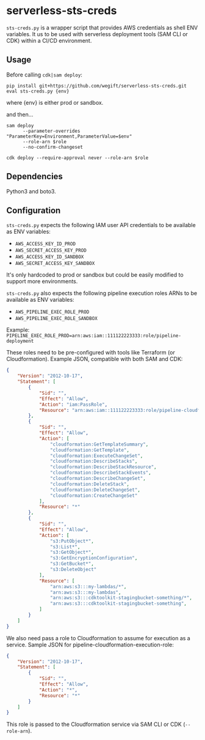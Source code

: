 # serverless-sts-creds

``sts-creds.py`` is a wrapper script that provides AWS credentials as shell ENV variables. It us
to be used with serverless deployment tools (SAM CLI or CDK) within a CI/CD environment. 

## Usage

Before calling ``cdk|sam deploy``:

```shell
pip install git+https://github.com/wegift/serverless-sts-creds.git
eval sts-creds.py {env}
```
where {env} is either prod or sandbox.

and then...

```shell
sam deploy
      --parameter-overrides "ParameterKey=Environment,ParameterValue=$env"
      --role-arn $role
      --no-confirm-changeset

```

```shell
cdk deploy --require-approval never --role-arn $role
```

## Dependencies

Python3 and boto3.

## Configuration

``sts-creds.py`` expects the following IAM user API credentials to be available as ENV variables:

- ``AWS_ACCESS_KEY_ID_PROD``
- ``AWS_SECRET_ACCESS_KEY_PROD``
- ``AWS_ACCESS_KEY_ID_SANDBOX``
- ``AWS_SECRET_ACCESS_KEY_SANDBOX``

It's only hardcoded to prod or sandbox but could be easily modified to support more environments.

``sts-creds.py`` also expects the following pipeline execution roles ARNs to be available as ENV variables:

- ``AWS_PIPELINE_EXEC_ROLE_PROD``
- ``AWS_PIPELINE_EXEC_ROLE_SANDBOX``

Example: ``PIPELINE_EXEC_ROLE_PROD=arn:aws:iam::111122223333:role/pipeline-deployment``

These roles need to be pre-configured with tools like Terraform (or Cloudformation). Example JSON, compatible
with both SAM and CDK:

```json
{
    "Version": "2012-10-17",
    "Statement": [
        {
            "Sid": "",
            "Effect": "Allow",
            "Action": "iam:PassRole",
            "Resource": "arn:aws:iam::111122223333:role/pipeline-cloudformation-execution-role"
        },
        {
            "Sid": "",
            "Effect": "Allow",
            "Action": [
                "cloudformation:GetTemplateSummary",
                "cloudformation:GetTemplate",
                "cloudformation:ExecuteChangeSet",
                "cloudformation:DescribeStacks",
                "cloudformation:DescribeStackResource",
                "cloudformation:DescribeStackEvents",
                "cloudformation:DescribeChangeSet",
                "cloudformation:DeleteStack",
                "cloudformation:DeleteChangeSet",
                "cloudformation:CreateChangeSet"
            ],
            "Resource": "*"
        },
        {
            "Sid": "",
            "Effect": "Allow",
            "Action": [
                "s3:PutObject*",
                "s3:List*",
                "s3:GetObject*",
                "s3:GetEncryptionConfiguration",
                "s3:GetBucket*",
                "s3:DeleteObject"
            ],
            "Resource": [
                "arn:aws:s3:::my-lambdas/*",
                "arn:aws:s3:::my-lambdas",
                "arn:aws:s3:::cdktoolkit-stagingbucket-something/*",
                "arn:aws:s3:::cdktoolkit-stagingbucket-something",
            ]
        }
    ]
}
```

We also need pass a role to Cloudformation to assume for execution as a service. Sample JSON for
pipeline-cloudformation-execution-role:

```json
{
    "Version": "2012-10-17",
    "Statement": [
        {
            "Sid": "",
            "Effect": "Allow",
            "Action": "*",
            "Resource": "*"
        }
    ]
}
```

This role is passed to the Cloudformation service via SAM CLI or CDK (``--role-arn``).